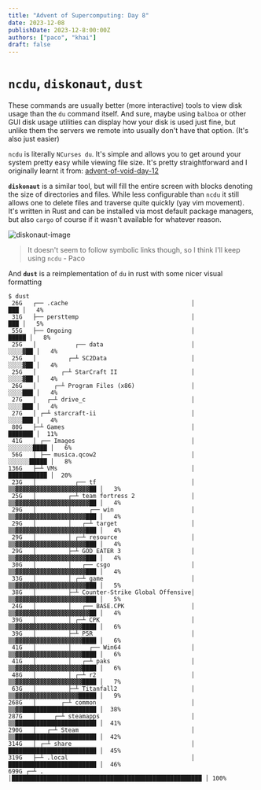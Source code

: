 ```yaml
---
title: "Advent of Supercomputing: Day 8"
date: 2023-12-08
publishDate: 2023-12-8:00:00Z
authors: ["paco", "khai"]
draft: false
---
```


# `ncdu`, `diskonaut`, `dust`

These commands are usually better (more interactive) tools to view disk usage than the `du` command itself. And sure, maybe using `balboa` or other GUI disk usage utilities can display how your disk is used just fine, but unlike them the servers we remote into usually don't have that option. (It's also just easier)

`ncdu` is literally `NCurses du`. It's simple and allows you to get around your system pretty easy while viewing file size. It's pretty straightforward and I originally learnt it from: [advent-of-void-day-12](https://voidlinux.org/news/2018/12/advent-ncdu.html)


**`diskonaut`** is a similar tool, but will fill the entire screen with blocks denoting the size of directories and files. While less configurable than `ncdu` it still allows one to delete files and traverse quite quickly (yay vim movement). It's written in Rust and can be installed via most default package managers, but also `cargo` of course if it wasn't available for whatever reason.

![diskonaut-image](/post-media/advent-2023-media/advent-8-diskonaut.png)

> It doesn't seem to follow symbolic links though, so I think I'll keep using `ncdu` - Paco


And **`dust`** is a reimplementation of `du` in rust with some nicer visual formatting
```
$ dust
 26G   ┌── .cache                                   │                                                   ███ │   4%
 31G   ├── persttemp                                │                                                   ███ │   5%
 55G   ├── Ongoing                                  │                                                 █████ │   8%
 25G   │           ┌── data                         │                                               ░░░░▓██ │   4%
 25G   │         ┌─┴ SC2Data                        │                                               ░░░░▓██ │   4%
 25G   │       ┌─┴ StarCraft II                     │                                               ░░░░▓██ │   4%
 26G   │     ┌─┴ Program Files (x86)                │                                               ░░░░███ │   4%
 27G   │   ┌─┴ drive_c                              │                                               ░░░░███ │   4%
 27G   │ ┌─┴ starcraft-ii                           │                                               ░░░░███ │   4%
 80G   ├─┴ Games                                    │                                               ███████ │  11%
 41G   │ ┌── Images                                 │                                           ░░░░░░░████ │   6%
 56G   │ ├── musica.qcow2                           │                                           ░░░░░░█████ │   8%
136G   ├─┴ VMs                                      │                                           ███████████ │  20%
 23G   │           ┌── tf                           │                             ▒▒▓▓▓▓▓▓▓▓▓▓▓▓▓▓▓▓▓▓▓▓▓██ │   3%
 25G   │         ┌─┴ team fortress 2                │                             ▒▒▓▓▓▓▓▓▓▓▓▓▓▓▓▓▓▓▓▓▓▓▓██ │   4%
 29G   │         │     ┌── win                      │                             ▒▒▓▓▓▓▓▓▓▓▓▓▓▓▓▓▓▓▓▓▓▓███ │   4%
 29G   │         │   ┌─┴ target                     │                             ▒▒▓▓▓▓▓▓▓▓▓▓▓▓▓▓▓▓▓▓▓▓███ │   4%
 29G   │         │ ┌─┴ resource                     │                             ▒▒▓▓▓▓▓▓▓▓▓▓▓▓▓▓▓▓▓▓▓▓███ │   4%
 29G   │         ├─┴ GOD EATER 3                    │                             ▒▒▓▓▓▓▓▓▓▓▓▓▓▓▓▓▓▓▓▓▓▓███ │   4%
 30G   │         │   ┌── csgo                       │                             ▒▒▓▓▓▓▓▓▓▓▓▓▓▓▓▓▓▓▓▓▓▓███ │   4%
 33G   │         │ ┌─┴ game                         │                             ▒▒▓▓▓▓▓▓▓▓▓▓▓▓▓▓▓▓▓▓▓▓███ │   5%
 38G   │         ├─┴ Counter-Strike Global Offensive│                             ▒▒▓▓▓▓▓▓▓▓▓▓▓▓▓▓▓▓▓▓▓▓███ │   5%
 24G   │         │   ┌── BASE.CPK                   │                             ▒▒▓▓▓▓▓▓▓▓▓▓▓▓▓▓▓▓▓▓▓▓▓██ │   4%
 39G   │         │ ┌─┴ CPK                          │                             ▒▒▓▓▓▓▓▓▓▓▓▓▓▓▓▓▓▓▓▓▓████ │   6%
 39G   │         ├─┴ P5R                            │                             ▒▒▓▓▓▓▓▓▓▓▓▓▓▓▓▓▓▓▓▓▓████ │   6%
 41G   │         │     ┌── Win64                    │                             ▒▒▓▓▓▓▓▓▓▓▓▓▓▓▓▓▓▓▓▓▓████ │   6%
 41G   │         │   ┌─┴ paks                       │                             ▒▒▓▓▓▓▓▓▓▓▓▓▓▓▓▓▓▓▓▓▓████ │   6%
 48G   │         │ ┌─┴ r2                           │                             ▒▒▓▓▓▓▓▓▓▓▓▓▓▓▓▓▓▓▓▓▓████ │   7%
 63G   │         ├─┴ Titanfall2                     │                             ▒▒▓▓▓▓▓▓▓▓▓▓▓▓▓▓▓▓▓▓█████ │   9%
268G   │       ┌─┴ common                           │                             ▒▒▓▓█████████████████████ │  38%
287G   │     ┌─┴ steamapps                          │                             ▒▒███████████████████████ │  41%
290G   │   ┌─┴ Steam                                │                             ▒▒███████████████████████ │  42%
314G   │ ┌─┴ share                                  │                             █████████████████████████ │  45%
319G   ├─┴ .local                                   │                             █████████████████████████ │  46%
699G ┌─┴ .                                          │██████████████████████████████████████████████████████ │ 100%
```
